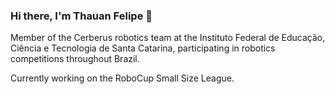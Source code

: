 ### Hi there, I'm Thauan Felipe 👋

Member of the Cerberus robotics team at the Instituto Federal de Educação, Ciência e Tecnologia de Santa Catarina, participating in robotics competitions throughout Brazil.

Currently working on the RoboCup Small Size League.
